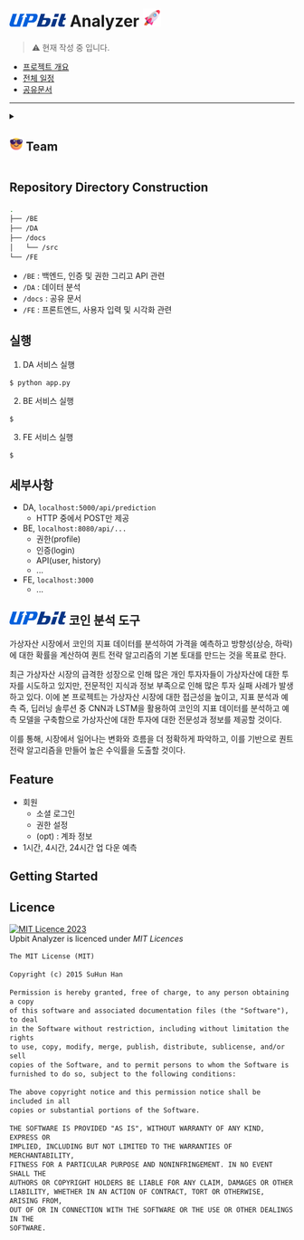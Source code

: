 # <img src="./docs/src/UPbit_Logo.png" width="100px"> Analyzer <img src="./docs/src/rocket_1f680.png" width="32">
> ⚠️ 현재 작성 중 입니다.

- [프로젝트 개요](./docs/%ED%94%84%EB%A1%9C%EC%A0%9D%ED%8A%B8%20%EA%B0%9C%EC%9A%94.md)
- [전체 일정](https://docs.google.com/spreadsheets/d/e/2PACX-1vQ6NO3S690jTnfTCiZB_MAGH-jBSA-ScnEENhPfQ8uZtSG5Jdo5vpDjM23-MLmRMgb7BkTrkATmnBN5/pubhtml)
- [공유문서](https://docs.google.com/document/d/1Bt0cfzcVKcwxEbGj5aRHXapT-DvbQEuAQ8SBbd036y8/edit?usp=sharing)

---
<details>
<summary><h2><img src="./docs/src/smiling-face-with-sunglasses_1f60e.png" width="24"> Team</h2></summary>
<table width="80%">
<tr><th>강유현</th><th>오세훈</th><th>조영일</th></tr>
<tr align="center"><td>Team Leader/BE</td><td>DA/BE</td><td>FE/BE</td></tr>
<tr><td><img src="https://avatars.githubusercontent.com/u/122770678?v=4"></td><td><img src="https://avatars.githubusercontent.com/u/122770694?v=4"></td><td><img src="https://avatars.githubusercontent.com/u/122770896?v=4"></td></tr>
</table>
</details>

## Repository Directory Construction
```bash
.
├── /BE
├── /DA
├── /docs
│   └── /src
└── /FE
```
- `/BE` : 백엔드, 인증 및 권한 그리고 API 관련
- `/DA` : 데이터 분석
- `/docs` : 공유 문서
- `/FE` : 프론트엔드, 사용자 입력 및 시각화 관련

## 실행

1. DA 서비스 실행
```
$ python app.py
```
2. BE 서비스 실행
```
$
```
3. FE 서비스 실행
```
$
```

## 세부사항

- DA, `localhost:5000/api/prediction`
    - HTTP 중에서 POST만 제공
- BE, `localhost:8080/api/...`
    - 권한(profile)
    - 인증(login)
    - API(user, history)
    - ...
- FE, `localhost:3000`
    - ...

## <img src="./docs/src/UPbit_Logo.png" width="100px"> 코인 분석 도구
가상자산 시장에서 코인의 지표 데이터를 분석하여 가격을 예측하고 방향성(상승, 하락)에 대한 확률을 계산하여 퀀트 전략 알고리즘의 기본 토대를 만드는 것을 목표로 한다.

최근 가상자산 시장의 급격한 성장으로 인해 많은 개인 투자자들이 가상자산에 대한 투자를 시도하고 있지만, 전문적인 지식과 정보 부족으로 인해 많은 투자 실패 사례가 발생하고 있다. 이에 본 프로젝트는 가상자산 시장에 대한 접근성을 높이고, 지표 분석과 예측 즉, 딥러닝 솔루션 중 CNN과 LSTM을 활용하여 코인의 지표 데이터를 분석하고 예측 모델을 구축함으로 가상자산에 대한 투자에 대한 전문성과 정보를 제공할 것이다. 

이를 통해, 시장에서 일어나는 변화와 흐름을 더 정확하게 파악하고, 이를 기반으로 퀀트 전략 알고리즘을 만들어 높은 수익률을 도출할 것이다.

## Feature
- 회원
    - 소셜 로그인
    - 권한 설정
    - (opt) : 계좌 정보
- 1시간, 4시간, 24시간 업 다운 예측
## Getting Started



## Licence
<a rel="license" href="https://mit-license.org/"><img alt="MIT Licence 2023" style="border-width:0" src="https://img.shields.io/badge/license-MIT Licence -lightgrey" /></a><br/>
Upbit Analyzer is licenced under *MIT Licences*
```
The MIT License (MIT)

Copyright (c) 2015 SuHun Han

Permission is hereby granted, free of charge, to any person obtaining a copy
of this software and associated documentation files (the "Software"), to deal
in the Software without restriction, including without limitation the rights
to use, copy, modify, merge, publish, distribute, sublicense, and/or sell
copies of the Software, and to permit persons to whom the Software is
furnished to do so, subject to the following conditions:

The above copyright notice and this permission notice shall be included in all
copies or substantial portions of the Software.

THE SOFTWARE IS PROVIDED "AS IS", WITHOUT WARRANTY OF ANY KIND, EXPRESS OR
IMPLIED, INCLUDING BUT NOT LIMITED TO THE WARRANTIES OF MERCHANTABILITY,
FITNESS FOR A PARTICULAR PURPOSE AND NONINFRINGEMENT. IN NO EVENT SHALL THE
AUTHORS OR COPYRIGHT HOLDERS BE LIABLE FOR ANY CLAIM, DAMAGES OR OTHER
LIABILITY, WHETHER IN AN ACTION OF CONTRACT, TORT OR OTHERWISE, ARISING FROM,
OUT OF OR IN CONNECTION WITH THE SOFTWARE OR THE USE OR OTHER DEALINGS IN THE
SOFTWARE.
```
